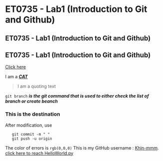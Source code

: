 # ET0735 - Lab1 (Introduction to Git and Github)
## ET0735 - Lab1 (Introduction to Git and Github)
## ET0735 - Lab1 (Introduction to Git and Github)
[Click here](#this-is-the-destination)

I am a <ins> ***CAT***</ins>
> I am a quoting text

`git branch` ***is the git command that is used to either check the list of branch or create beanch***
### This is the destination
After modification, use
```git add 
   git commit -m " "
   git push -u origin
```
The color of errors is `rgb(0,0,0)`
This is my GitHub username : [Khin-mmm](https://github.com/Khin-mmm).
[click here to reach HelloWorld.py](HelloWorld.py)

